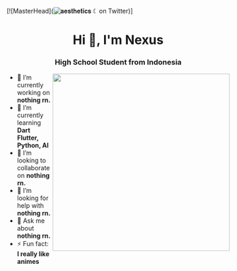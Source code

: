 [![MasterHead](![𝐚𝐞𝐬𝐭𝐡𝐞𝐭𝐢𝐜𝐬 ☾ on Twitter](https://github.com/nblath-dev/nblath-dev/assets/68173717/7ca0fc3a-a7d6-4ad6-bef4-00b831774a5c))]

<h1 align="center">Hi 👋, I'm Nexus</h1>
<h3 align="center">High School Student from Indonesia</h3>

<img align="right" width="400" src="https://i.pinimg.com/originals/fc/d4/97/fcd4977ee2e01c91ae0a60cd3cde280d.gif">


- 🔭 I’m currently working on **nothing rn.**
- 🌱 I’m currently learning **Dart Flutter, Python, AI**
- 👯 I’m looking to collaborate on **nothing rn.**
- 🤔 I’m looking for help with **nothing rn.**
- 💬 Ask me about **nothing rn.**
- ⚡ Fun fact: **I really like animes**
